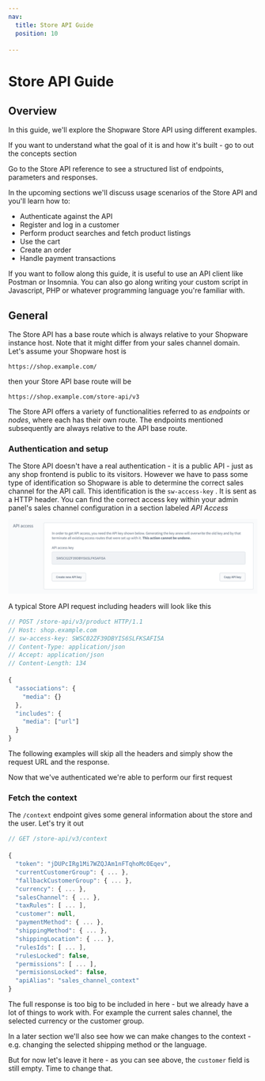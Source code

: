 ```yaml
---
nav:
  title: Store API Guide
  position: 10

---
```


# Store API Guide

## Overview

In this guide, we'll explore the Shopware Store API using different examples.

If you want to understand what the goal of it is and how it's built - go to out the concepts section

<PageRef page="../../../concepts/api/store-api" />

Go to the Store API reference to see a structured list of endpoints, parameters and responses.

In the upcoming sections we'll discuss usage scenarios of the Store API and you'll learn how to:

* Authenticate against the API
* Register and log in a customer
* Perform product searches and fetch product listings
* Use the cart
* Create an order
* Handle payment transactions

If you want to follow along this guide, it is useful to use an API client like Postman or Insomnia. You can also go along writing your custom script in Javascript, PHP or whatever programming language you're familiar with.

## General

The Store API has a base route which is always relative to your Shopware instance host. Note that it might differ from your sales channel domain. Let's assume your Shopware host is

```text
https://shop.example.com/
```

then your Store API base route will be

```text
https://shop.example.com/store-api/v3
```

The Store API offers a variety of functionalities referred to as _endpoints_ or _nodes_, where each has their own route. The endpoints mentioned subsequently are always relative to the API base route.

### Authentication and setup

The Store API doesn't have a real authentication - it is a public API - just as any shop frontend is public to its visitors. However we have to pass some type of identification so Shopware is able to determine the correct sales channel for the API call. This identification is the `sw-access-key` . It is sent as a HTTP header. You can find the correct access key within your admin panel's sales channel configuration in a section labeled _API Access_

![API Access section in the Admin sales channel configuration](../../../.gitbook/assets/image%20%286%29%20%281%29.png)

A typical Store API request including headers will look like this

```javascript
// POST /store-api/v3/product HTTP/1.1
// Host: shop.example.com
// sw-access-key: SWSC02ZF39DBYIS6SLFKSAFI5A
// Content-Type: application/json
// Accept: application/json
// Content-Length: 134

{
  "associations": {
    "media": {}
  },
  "includes": {
    "media": ["url"]
  }
}
```

The following examples will skip all the headers and simply show the request URL and the response.

Now that we've authenticated we're able to perform our first request

### Fetch the context

The `/context` endpoint gives some general information about the store and the user. Let's try it out

```javascript
// GET /store-api/v3/context

{
  "token": "jDUPcIRg1Mi7WZQJAm1nFTqhoMc0Eqev",
  "currentCustomerGroup": { ... },
  "fallbackCustomerGroup": { ... },
  "currency": { ... },
  "salesChannel": { ... },
  "taxRules": [ ... ],
  "customer": null,
  "paymentMethod": { ... },
  "shippingMethod": { ... },
  "shippingLocation": { ... },
  "rulesIds": [ ... ],
  "rulesLocked": false,
  "permissions": [ ... ],
  "permisionsLocked": false,
  "apiAlias": "sales_channel_context"
}
```

The full response is too big to be included in here - but we already have a lot of things to work with. For example the current sales channel, the selected currency or the customer group.

In a later section we'll also see how we can make changes to the context - e.g. changing the selected shipping method or the language.

But for now let's leave it here - as you can see above, the `customer` field is still empty. Time to change that.

<PageRef page="register-a-customer" />
